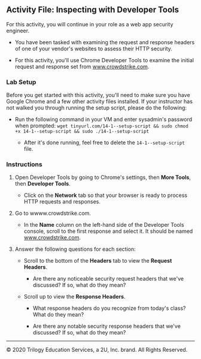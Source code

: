 ## Activity File: Inspecting with Developer Tools

For this activity, you will continue in your role as a web app security engineer.

- You have been tasked with examining the request and response headers of one of your vendor's websites to assess their HTTP security.

- For this activity, you'll use Chrome Developer Tools to examine the initial request and response set from www.crowdstrike.com.

### Lab Setup

Before you get started with this activity, you'll need to make sure you have Google Chrome and a few other activity files installed. If your instructor has not walked you through running the setup script, please do the following:

- Run the following command in your VM and enter sysadmin's password when prompted: `wget tinyurl.com/14-1--setup-script && sudo chmod +x 14-1--setup-script && sudo ./14-1--setup-script`

    - After it's done running, feel free to delete the `14-1--setup-script` file.

### Instructions

1. Open Developer Tools by going to Chrome's settings, then **More Tools**, then **Developer Tools**.

    - Click on the **Network** tab so that your browser is ready to process HTTP requests and responses.

2. Go to wwww.crowdstrike.com.

    - In the **Name** column on the left-hand side of the Developer Tools console, scroll to the first response and select it. It should be named www.crowdstrike.com.

3. Answer the following questions for each section:

    - Scroll to the bottom of the **Headers** tab to view the **Request Headers**.

        - Are there any noticeable security request headers that we've discussed? If so, what do they mean?

    - Scroll up to view the **Response Headers**.

        - What response headers do you recognize from today's class? What do they mean? 

        - Are there any notable security response headers that we've discussed? If so, what do they mean? 

---
© 2020 Trilogy Education Services, a 2U, Inc. brand. All Rights Reserved. 
